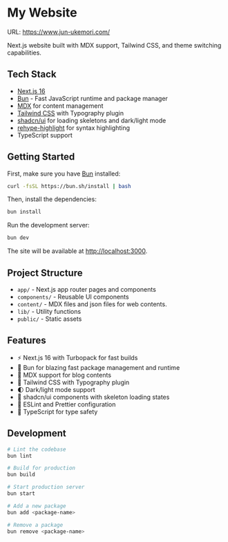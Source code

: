 # My Website

URL: https://www.jun-ukemori.com/

Next.js website built with MDX support, Tailwind CSS, and theme switching capabilities.

## Tech Stack

- [Next.js 16](https://nextjs.org)
- [Bun](https://bun.sh) - Fast JavaScript runtime and package manager
- [MDX](https://mdxjs.com/) for content management
- [Tailwind CSS](https://tailwindcss.com/) with Typography plugin
- [shadcn/ui](https://ui.shadcn.com/) for loading skeletons and dark/light mode
- [rehype-highlight](https://github.com/rehypejs/rehype-highlight) for syntax highlighting
- TypeScript support

## Getting Started

First, make sure you have [Bun](https://bun.sh) installed:

```bash
curl -fsSL https://bun.sh/install | bash
```

Then, install the dependencies:

```bash
bun install
```

Run the development server:

```bash
bun dev
```

The site will be available at [http://localhost:3000](http://localhost:3000).

## Project Structure

- `app/` - Next.js app router pages and components
- `components/` - Reusable UI components
- `content/` - MDX files and json files for web contents.
- `lib/` - Utility functions
- `public/` - Static assets

## Features

- ⚡️ Next.js 16 with Turbopack for fast builds
- 🚀 Bun for blazing fast package management and runtime
- 📝 MDX support for blog contents
- 🎨 Tailwind CSS with Typography plugin
- 🌓 Dark/light mode support
- 🎯 shadcn/ui components with skeleton loading states
- 🎯 ESLint and Prettier configuration
- 💎 TypeScript for type safety

## Development

```bash
# Lint the codebase
bun lint

# Build for production
bun build

# Start production server
bun start

# Add a new package
bun add <package-name>

# Remove a package
bun remove <package-name>
```
